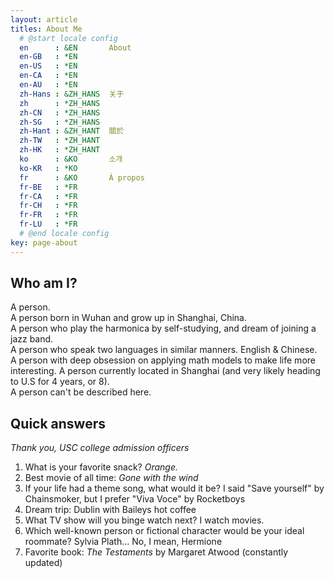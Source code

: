 ```yaml
---
layout: article
titles: About Me
  # @start locale config
  en      : &EN       About
  en-GB   : *EN
  en-US   : *EN
  en-CA   : *EN
  en-AU   : *EN
  zh-Hans : &ZH_HANS  关于
  zh      : *ZH_HANS
  zh-CN   : *ZH_HANS
  zh-SG   : *ZH_HANS
  zh-Hant : &ZH_HANT  關於
  zh-TW   : *ZH_HANT
  zh-HK   : *ZH_HANT
  ko      : &KO       소개
  ko-KR   : *KO
  fr      : &KO       À propos
  fr-BE   : *FR
  fr-CA   : *FR
  fr-CH   : *FR
  fr-FR   : *FR
  fr-LU   : *FR
  # @end locale config
key: page-about
---
```


## Who am I?

A person.  
A person born in Wuhan and grow up in Shanghai, China.  
A person who play the harmonica by self-studying, and dream of joining a jazz band.  
A person who speak two languages in similar manners. English & Chinese.
A person with deep obsession on applying math models to make life more interesting.
A person currently located in Shanghai (and very likely heading to U.S for 4 years, or 8).  
A person can't be described here.  

## Quick answers 

*Thank you, USC college admission officers*

1. What is your favorite snack? *Orange.*
2. Best movie of all time: *Gone with the wind*
3. If your life had a theme song, what would it be? I said "Save yourself" by Chainsmoker, but I prefer "Viva Voce" by Rocketboys
4. Dream trip: Dublin with Baileys hot coffee
5. What TV show will you binge watch next? I watch movies.
6. Which well-known person or fictional character would be your ideal roommate? Sylvia Plath... No, I mean, Hermione 
7. Favorite book: *The Testaments* by Margaret Atwood (constantly updated)





